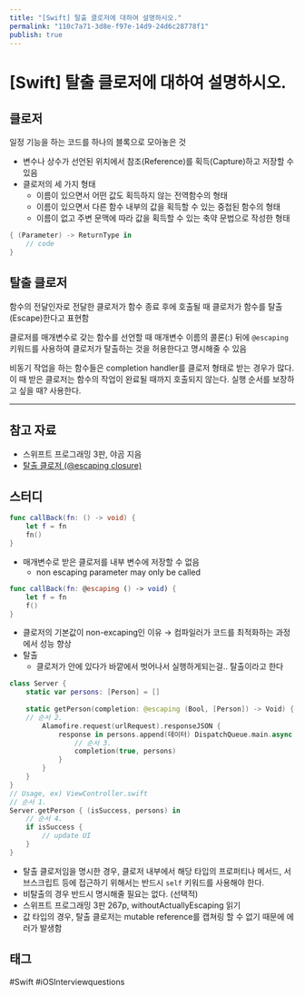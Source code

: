 ```yaml
---
title: "[Swift] 탈출 클로저에 대하여 설명하시오."
permalink: "110c7a71-3d8e-f97e-14d9-24d6c28778f1"
publish: true
---
```


# \[Swift] 탈출 클로저에 대하여 설명하시오.

## 클로저

일정 기능을 하는 코드를 하나의 블록으로 모아놓은 것

- 변수나 상수가 선언된 위치에서 참조(Reference)를 획득(Capture)하고 저장할 수 있음
- 클로저의 세 가지 형태
    - 이름이 있으면서 어떤 값도 획득하지 않는 전역함수의 형태
    - 이름이 있으면서 다른 함수 내부의 값을 획득할 수 있는 중첩된 함수의 형태
    - 이름이 없고 주변 문맥에 따라 값을 획득할 수 있는 축약 문법으로 작성한 형태

```swift
{ (Parameter) -> ReturnType in
    // code
}
```

## 탈출 클로저

함수의 전달인자로 전달한 클로저가 함수 종료 후에 호출될 때 클로저가 함수를 탈출(Escape)한다고 표현함

클로저를 매개변수로 갖는 함수를 선언할 때 매개변수 이름의 콜론(:) 뒤에 `@escaping` 키워드를 사용하여 클로저가 탈출하는 것을 허용한다고 명시해줄 수 있음

비동기 작업을 하는 함수들은 completion handler를 클로저 형태로 받는 경우가 많다. 이 때 받은 클로저는 함수의 작업이 완료될 때까지 호출되지 않는다. 실행 순서를 보장하고 싶을 때? 사용한다.

---

## 참고 자료

- 스위프트 프로그래밍 3판, 야곰 지음
- [탈출 클로저 (@escaping closure)](https://jinios.github.io/swift/2018/06/13/escaping/)

## 스터디

```swift
func callBack(fn: () -> void) {
    let f = fn
    fn()
}
```
- 매개변수로 받은 클로저를 내부 변수에 저장할 수 없음
    - non escaping parameter may only be called
```swift
func callBack(fn: @escaping () -> void) {
    let f = fn
    f()
}
```
- 클로저의 기본값이 non-excaping인 이유
    → 컴파일러가 코드를 최적화하는 과정에서 성능 향상
- 탈출
    - 클로저가 안에 있다가 바깥에서 벗어나서 실행하게되는걸.. 탈출이라고 한다
```swift
class Server { 
    static var persons: [Person] = [] 
    
    static getPerson(completion: @escaping (Bool, [Person]) -> Void) {
    // 순서 2. 
        Alamofire.request(urlRequest).responseJSON { 
            response in persons.append(데이터) DispatchQueue.main.async { 
                // 순서 3. 
                completion(true, persons) 
            }
        } 
    }
}
// Usage, ex) ViewController.swift
// 순서 1.
Server.getPerson { (isSuccess, persons) in 
    // 순서 4. 
    if isSuccess { 
        // update UI
    }
}
```
- 탈출 클로저임을 명시한 경우, 클로저 내부에서 해당 타입의 프로퍼티나 메서드, 서브스크립트 등에 접근하기 위해서는 반드시 `self` 키워드를 사용해야 한다.
- 비탈출의 경우 반드시 명시해줄 필요는 없다. (선택적)
- 스위프트 프로그래밍 3판 267p, withoutActuallyEscaping 읽기
- 값 타입의 경우, 탈출 클로저는 mutable reference를 캡쳐링 할 수 없기 때문에 에러가 발생함

## 태그

#Swift #iOSInterviewquestions